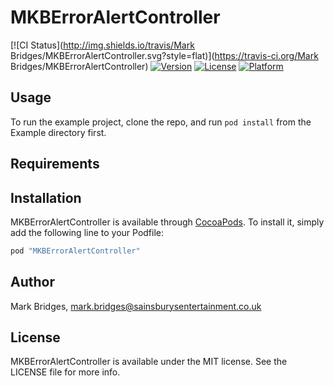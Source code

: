 # MKBErrorAlertController

[![CI Status](http://img.shields.io/travis/Mark Bridges/MKBErrorAlertController.svg?style=flat)](https://travis-ci.org/Mark Bridges/MKBErrorAlertController)
[![Version](https://img.shields.io/cocoapods/v/MKBErrorAlertController.svg?style=flat)](http://cocoapods.org/pods/MKBErrorAlertController)
[![License](https://img.shields.io/cocoapods/l/MKBErrorAlertController.svg?style=flat)](http://cocoapods.org/pods/MKBErrorAlertController)
[![Platform](https://img.shields.io/cocoapods/p/MKBErrorAlertController.svg?style=flat)](http://cocoapods.org/pods/MKBErrorAlertController)

## Usage

To run the example project, clone the repo, and run `pod install` from the Example directory first.

## Requirements

## Installation

MKBErrorAlertController is available through [CocoaPods](http://cocoapods.org). To install
it, simply add the following line to your Podfile:

```ruby
pod "MKBErrorAlertController"
```

## Author

Mark Bridges, mark.bridges@sainsburysentertainment.co.uk

## License

MKBErrorAlertController is available under the MIT license. See the LICENSE file for more info.
